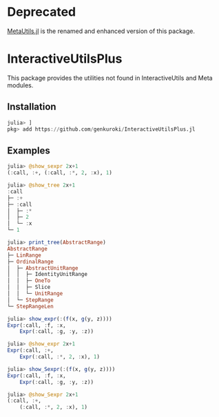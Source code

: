 # Deprecated

[MetaUtils.jl](https://github.com/genkuroki/MetaUtils.jl) is the renamed and enhanced version of this package.

# InteractiveUtilsPlus

<!--
[![Stable](https://img.shields.io/badge/docs-stable-blue.svg)](https://genkuroki.github.io/InteractiveUtilsPlus.jl/stable)
[![Dev](https://img.shields.io/badge/docs-dev-blue.svg)](https://genkuroki.github.io/InteractiveUtilsPlus.jl/dev)
[![Build Status](https://travis-ci.com/genkuroki/InteractiveUtilsPlus.jl.svg?branch=master)](https://travis-ci.com/genkuroki/InteractiveUtilsPlus.jl)
-->

This package provides the utilities not found in InteractiveUtils and Meta modules.

## Installation

```julia
julia> ]
pkg> add https://github.com/genkuroki/InteractiveUtilsPlus.jl
```

## Examples

```julia
julia> @show_sexpr 2x+1
(:call, :+, (:call, :*, 2, :x), 1)
```

```julia
julia> @show_tree 2x+1
:call
├─ :+
├─ :call
│  ├─ :*
│  ├─ 2
│  └─ :x
└─ 1
```

```julia
julia> print_tree(AbstractRange)
AbstractRange
├─ LinRange
├─ OrdinalRange
│  ├─ AbstractUnitRange
│  │  ├─ IdentityUnitRange
│  │  ├─ OneTo
│  │  ├─ Slice
│  │  └─ UnitRange
│  └─ StepRange
└─ StepRangeLen
```

```julia
julia> show_expr(:(f(x, g(y, z))))
Expr(:call, :f, :x, 
    Expr(:call, :g, :y, :z))
```

```julia
julia> @show_expr 2x+1
Expr(:call, :+, 
    Expr(:call, :*, 2, :x), 1)
```

```julia
julia> show_Sexpr(:(f(x, g(y, z))))
Expr(:call, :f, :x, 
    Expr(:call, :g, :y, :z))
```

```julia
julia> @show_Sexpr 2x+1
(:call, :+, 
    (:call, :*, 2, :x), 1)
```
